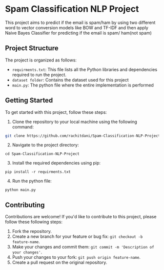 # Spam Classification NLP Project

This project aims to predict if the email is spam/ham by using two different word to vector conversion models like BOW and TF-IDF and then apply Naive Bayes Classifier for predicting if the email is spam/ ham(not spam)

## Project Structure

The project is organized as follows:

- `requirments.txt`: This file lists all the Python libraries and dependencies required to run the project.
- `dataset folder`: Contains the dataset used for this project
- `main.py`: The python file where the entire implementation is performed


## Getting Started

To get started with this project, follow these steps:

1. Clone the repository to your local machine using the following command:

```bash
git clone https://github.com/rachitdani/Spam-Classification-NLP-Project.git
```

2. Navigate to the project directory:

```
cd Spam-Classification-NLP-Project
```

3. Install the required dependencies using pip:

```
pip install -r requirments.txt
```

4. Run the python file:

```
python main.py
```


## Contributing

Contributions are welcome! If you'd like to contribute to this project, please follow these following steps:

1. Fork the repository.
2. Create a new branch for your feature or bug fix: `git checkout -b feature-name`.
3. Make your changes and commit them: `git commit -m 'Description of your changes'`.
4. Push your changes to your fork: `git push origin feature-name`.
5. Create a pull request on the original repository.
